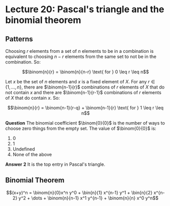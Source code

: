 # Lecture 20: Pascal's triangle and the binomial theorem

## Patterns

Choosing $r$ elements from a set of $n$ elements to be in a combination is
equivalent to choosing $n-r$ elements from the same set to not be in the
combination. So:

$$\binom{n}{r} = \binom{n}{n-r} \text{ for } 0 \leq r \leq n$$

Let $x$ be the set of $n$ elements and $x$ is a fixed element of $X$. For any $r
\in \{1, \dots, n\}$, there are $\binom{n-1}{r}$ combinations of $r$ elements of
$X$ that do not contain $x$ and there are $\binom{n-1}{r-1}$ combinations of $r$
elements of $X$ that do contain $x$. So:

$$\binom{n}{r} = \binom{n-1}{r-q} + \binom{n-1}{r} \text{ for } 1 \leq r \leq
n$$

**Question** The binomial coefficient $\binom{0}{0}$ is the number of ways to
choose zero things from the empty set. The value of $\binom{0}{0}$ is:

1. 0
2. 1
3. Undefined
4. None of the above

**Answer** **2** It is the top entry in Pascal's triangle.

## Binomial Theorem

$$(x+y)^n = \binom{n}{0}x^n y^0 + \bin{n}{1} x^{n-1} y^1 + \bin{n}{2} x^{n-2}
y^2 + \dots + \binom{n}{n-1} x^1 y^{n-1} + \binom{n}{n} x^0 y^n$$
